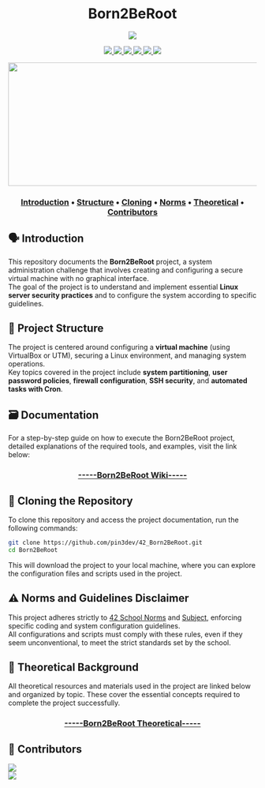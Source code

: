<h1 align="center">Born2BeRoot</h1>
<p align="center"> 
  <img src="https://img.shields.io/badge/grade-100%2F125-green?style=for-the-badge&logo=42&labelColor=gray"/>
</p>

<p align="center"> 
  <a href="https://github.com/pin3dev/42_Cursus/tree/main/library/#01-Born2BRoot">
    <img src="https://img.shields.io/badge/Virtualization-blue?style=for-the-badge"/>
    <img src="https://img.shields.io/badge/Partitioning-blue?style=for-the-badge"/>
    <img src="https://img.shields.io/badge/Password_Policy-blue?style=for-the-badge"/>
    <img src="https://img.shields.io/badge/SSH-blue?style=for-the-badge"/>
    <img src="https://img.shields.io/badge/automation-blue?style=for-the-badge"/>
    <img src="https://img.shields.io/badge/firewall-blue?style=for-the-badge"/>
  </a>
</p>

 <p align="center">
  <img src="https://files.gitbook.com/v0/b/gitbook-x-prod.appspot.com/o/spaces%2FrGPbW3XCn3Kl2phAAgvE%2Fuploads%2FwLr7nj7npMRk4E5XxdBd%2Fezgif-2-9d327d2a00.gif?alt=media&token=14d949a6-1638-4aff-abcc-2da7a848bcd5" width="600" height="250" />

<h3>
  <p align="center"> 
    <a href="#introduction">Introduction</a> • 
    <a href="#structure">Structure</a> • 
    <a href="#cloning">Cloning</a> • 
    <a href="#norms">Norms</a> • 
    <a href="#theoretical">Theoretical</a> • 
    <a href="#contributors">Contributors</a>
  </p>
</h3>


## 🗣️ Introduction <a id="introduction"></a>

This repository documents the **Born2BeRoot** project, a system administration challenge that involves creating and configuring a secure virtual machine with no graphical interface.  
The goal of the project is to understand and implement essential **Linux server security practices** and to configure the system according to specific guidelines.  

## 🧬 Project Structure <a id="structure"></a>

The project is centered around configuring a **virtual machine** (using VirtualBox or UTM), securing a Linux environment, and managing system operations.  
Key topics covered in the project include **system partitioning**, **user password policies**, **firewall configuration**, **SSH security**, and **automated tasks with Cron**.

## 🗃️ Documentation <a id="docs"></a>

For a step-by-step guide on how to execute the Born2BeRoot project, detailed explanations of the required tools, and examples, visit the link below:
<h3 align="center"><a href="https://github.com/pin3dev/42_Born2BeRoot/wiki">-----Born2BeRoot Wiki-----</a></h3>

## 🫥 Cloning the Repository <a id="cloning"></a>

To clone this repository and access the project documentation, run the following commands:

```bash
git clone https://github.com/pin3dev/42_Born2BeRoot.git
cd Born2BeRoot
```
This will download the project to your local machine, where you can explore the configuration files and scripts used in the project.

<!-- ## 🕹️ Execution and Configuration <a id="execution"></a>

### Virtual Machine Setup

The project is developed in **VirtualBox**, where you will set up a Linux distribution (Debian-based or CentOS).  
Follow the **Born2BeRoot subject** to configure your virtual machine with the appropriate security settings. 

### Configuration Overview

The key system configurations required for the project include:

- **Partitioning** using **LVM** (Logical Volume Manager).
- Implementing **password policies** to enforce strong credentials.
- Setting up and securing **SSH** access.
- Configuring **UFW** (Uncomplicated Firewall) or **FirewallD** for added security.
- Setting up **Cron jobs** to automate routine tasks.

## 🕹️ Usage Examples <a id="usage"></a>

After configuring the virtual machine, use the following to test and run the project:

1. Access the machine via SSH:
    ```bash
    ssh user@yourserverip
    ```

2. Check system logs, monitor activity, and manage security features as per the project requirements.

3. To ensure your setup is correct, you can run security checks using built-in Linux tools or external utilities as outlined in the tutorial.-->

## ⚠️ Norms and Guidelines Disclaimer <a id="norms"></a>

This project adheres strictly to [42 School Norms](https://github.com/pin3dev/42_Cursus/blob/b9cd0fe844ddb441d0b3efb98abcee92aee49535/assets/General/norme.en.pdf) and [Subject](https://github.com/pin3dev/42_Cursus/blob/4b2e9de9dfc1099a304bd0f972024b7afbdc2fbe/assets/Born2BeRoot/Rdm/born2beroot_en.subject.pdf), enforcing specific coding and system configuration guidelines.  
All configurations and scripts must comply with these rules, even if they seem unconventional, to meet the strict standards set by the school.

## 📖 Theoretical Background <a id="theoretical"></a>

All theoretical resources and materials used in the project are linked below and organized by topic. These cover the essential concepts required to complete the project successfully.  
<h3 align="center"><a href="https://github.com/pin3dev/42_Cursus/tree/main/library/#01-Born2BRoot">-----Born2BeRoot Theoretical-----</a></h3>

## 👥 Contributors <a id="contributors"></a>

<a href="https://github.com/pin3dev">
  <img src="https://img.shields.io/badge/Ivany_Pinheiro-%40pin3dev-purple?style=for-the-badge"/>  
</a>  
<br>
<a href="https://github.com/clima-fr">
  <img src="https://img.shields.io/badge/Clara_Franco-%40clima--fr-purple?style=for-the-badge"/>  
</a>
